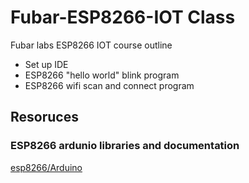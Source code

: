 # Fubar-ESP8266-IOT Class
Fubar labs ESP8266 IOT course outline
- Set up IDE
- ESP8266 "hello world" blink program
- ESP8266 wifi scan and connect program

## Resoruces

### ESP8266 ardunio libraries and documentation
[esp8266/Arduino](esp8266/Arduino)


